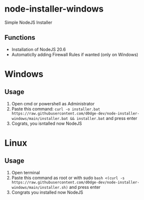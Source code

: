 # node-installer-windows
Simple NodeJS Installer

## Functions
- Installation of NodeJS 20.6
- Automaticlly adding Firewall Rules if wanted (only on Windows)

# Windows
## Usage
1. Open cmd or powershell as Administrator
2. Paste this command: `curl -o installer.bat https://raw.githubusercontent.com/d0dge-dev/node-installer-windows/main/installer.bat && installer.bat` and press enter
3. Cograts, you isntalled now NodeJS

# Linux
## Usage
1. Open terminal
2. Paste this command as root or with sudo `bash <(curl -s https://raw.githubusercontent.com/d0dge-dev/node-installer-windows/main/installer.sh)` and press enter
3. Congrats you installed now NodeJS
